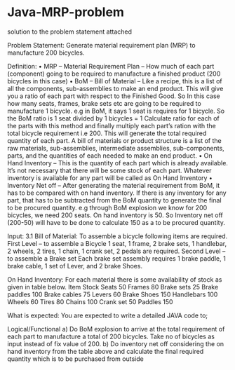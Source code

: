 # Java-MRP-problem
solution to the problem statement attached

Problem Statement: 
Generate material requirement plan (MRP) to manufacture 200 bicycles.

Definition: 
• MRP – Material Requirement Plan – How much of each part (component) going to be 
required to manufacture a finished product (200 bicycles in this case)
• BoM – Bill of Material – Like a recipe, this is a list of all the components, sub-assemblies to 
make an end product. This will give you a ratio of each part with respect to the Finished Good. 
So In this case how many seats, frames, brake sets etc are going to be required to manufacture 
1 bicycle. 
e.g in BoM, it says 1 seat is requires for 1 bicycle. So the BoM ratio is 1 seat divided by 1 
bicycles = 1
Calculate ratio for each of the parts with this method and finally multiply each part’s ration 
with the total bicycle requirement i.e 200. This will generate the total required quantity of 
each part.
A bill of materials or product structure is a list of the raw materials, sub-assemblies, 
intermediate assemblies, sub-components, parts, and the quantities of each needed to make 
an end product.
• On Hand Inventory – This is the quantity of each part which is already available. It’s not 
necessary that there will be some stock of each part. Whatever inventory is available for any 
part will be called as On Hand Inventory
• Inventory Net off – After generating the material requirement from BoM, it has to be 
compared with on hand inventory. If there is any inventory for any part, that has to be 
subtracted from the BoM quantity to generate the final to be procured quantity.
e.g through BoM explosion we know for 200 bicycles, we need 200 seats. On hand inventory 
is 50. So Inventory net off (200-50) will have to be done to calculate 150 as a to be procured 
quantity.


Input:
 3.1 Bill of Material:
To assemble a bicycle following items are required. 
First Level – to assemble a Bicycle
1 seat, 1 frame, 2 brake sets, 1 handlebar, 2 wheels, 2 tires, 1 chain, 1 crank set, 2 pedals are 
required. 
Second Level – to assemble a Brake set
Each brake set assembly requires 1 brake paddle, 1 brake cable, 1 set of Lever, and 2 brake
Shoes.

On Hand Inventory:
For each material there is some availability of stock as given in table below.
Item Stock
Seats 50
Frames 80
Brake sets 25
Brake paddles 100
Brake cables 75
Levers 60
Brake Shoes 150
Handlebars 100
Wheels 60
Tires 80
Chains 100
Crank set 50
Paddles 150


What is expected: 
You are expected to write a detailed JAVA code to;

Logical/Functional
a) Do BoM explosion to arrive at the total requirement of each part to manufacture a total of 
200 bicycles. Take no of bicycles as input instead of fix value of 200.
b) Do inventory net off considering the on hand inventory from the table above and calculate 
the final required quantity which is to be purchased from outside
